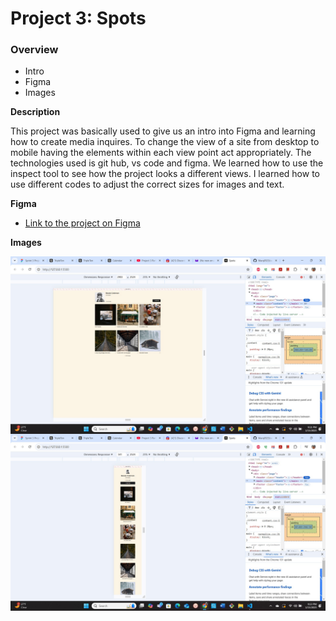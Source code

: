 # Project 3: Spots

### Overview

- Intro
- Figma
- Images

**Description**

This project was basically used to give us an intro into Figma and learning how to create media inquires. To change the view of a site from desktop to mobile having the elements within each view point act appropriately. The technologies used is git hub, vs code and figma. We learned how to use the inspect tool to see how the project looks a different views. I learned how to use different codes to adjust the correct sizes for images and text.

**Figma**

- [Link to the project on Figma](https://www.figma.com/file/BBNm2bC3lj8QQMHlnqRsga/Sprint-3-Project-%E2%80%94-Spots?type=design&node-id=2%3A60&mode=design&t=afgNFybdorZO6cQo-1)

**Images**

<div>
<img align="center" alt="Desktop View" src="./images/Desktop View .jpg">
<br />
<img align="center" alt="Mobile View" src="./images/Mobile View .jpg">
<br />
</div>
